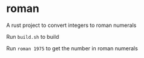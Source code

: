 # roman
A rust project to convert integers to roman numerals

Run `build.sh` to build

Run `roman 1975` to get the number in roman numerals
